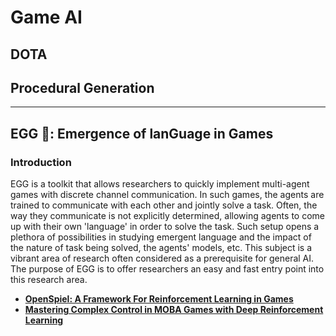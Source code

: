 # Game AI

## DOTA

## Procedural Generation

---

## EGG 🐣: Emergence of lanGuage in Games

### Introduction

EGG is a toolkit that allows researchers to quickly implement multi-agent games with discrete channel communication. In
such games, the agents are trained to communicate with each other and jointly solve a task. Often, the way they communicate is not explicitly determined, allowing agents to come up with their own 'language' in order to solve the task.
Such setup opens a plethora of possibilities in studying emergent language and the impact of the nature of task being solved, the agents' models, etc. This subject is a vibrant area of research often considered as a prerequisite for general AI. The purpose of EGG is to offer researchers an easy and fast entry point into this research area.

- [**OpenSpiel: A Framework For Reinforcement Learning in Games**](https://deepmind.com/research/open-source/openspiel)
- [**Mastering Complex Control in MOBA Games with Deep Reinforcement Learning**](https://arxiv.org/abs/1912.09729v1.pdf)
